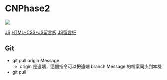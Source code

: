 # CNPhase2
![](https://i.imgur.com/ydzopQ6.png)


[JS](https://developer.mozilla.org/zh-TW/docs/Learn/JavaScript/First_steps/What_is_JavaScript)
[HTML+CSS+JS留言板](https://ithelp.ithome.com.tw/users/20129687/ironman/3230?page=1)
[JS留言板](https://www.796t.com/article.php?id=254449)

## Git
- git pull origin Message
     - origin 是遠端，這個指令可以把遠端 branch Message 的檔案同步到本機
- git pull 